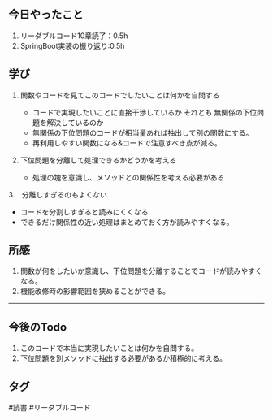 ## 今日やったこと
1. リーダブルコード10章読了：0.5h
2. SpringBoot実装の振り返り:0.5h  

## 学び  
1. 関数やコードを見てこのコードでしたいことは何かを自問する
   - コードで実現したいことに直接干渉しているか それとも 無関係の下位問題を解決しているのか
   - 無関係の下位問題のコードが相当量あれば抽出して別の関数にする。
   - 再利用しやすい関数になる&コードで注意すべき点が減る。


2. 下位問題を分離して処理できるかどうかを考える
   - 処理の塊を意識し、メソッドとの関係性を考える必要がある
   
3.　分離しすぎるのもよくない
   - コードを分割しすぎると読みにくくなる
   - できるだけ関係性の近い処理はまとめておく方が読みやすくなる。  
 

## 所感
1. 関数が何をしたいか意識し、下位問題を分離することでコードが読みやすくなる。
2. 機能改修時の影響範囲を狭めることができる。
---

## 今後のTodo
1. このコードで本当に実現したいことは何かを自問する。
2. 下位問題を別メソッドに抽出する必要があるか積極的に考える。

## タグ
#読書 #リーダブルコード